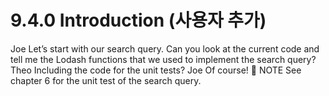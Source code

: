 # 9.4.0 Introduction (사용자 추가)

Joe Let’s start with our search query. Can you look at the current code and tell me
the Lodash functions that we used to implement the search query?
Theo Including the code for the unit tests?
Joe Of course!
 NOTE See chapter 6 for the unit test of the search query.